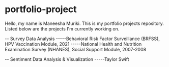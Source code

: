 # portfolio-project

Hello, my name is Maneesha Muriki. This is my portfolio projects repository. Listed below are the projects I'm currently working on. 

-- Survey Data Analysis 
-----Behavioral Risk Factor Surveillance (BRFSS), HPV Vaccination Module, 2021
-----National Health and Nutrition Examination Survey (NHANES), Social Support Module, 2007-2008

-- Sentiment Data Analysis & Visualization
-----Taylor Swift 
